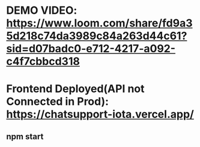 # DEMO VIDEO: https://www.loom.com/share/fd9a35d218c74da3989c84a263d44c61?sid=d07badc0-e712-4217-a092-c4f7cbbcd318
# Frontend Deployed(API not Connected in Prod): https://chatsupport-iota.vercel.app/
## npm start
